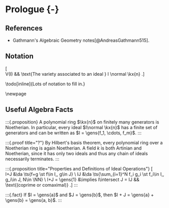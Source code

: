 # Prologue {-}

## References 

- Gathmann's Algebraic Geometry notes[@AndreasGathmann515].

## Notation

\[  
V(I) && \text{The variety associated to an ideal } I \normal \kx{n}
.\]

\todo[inline]{Lots of notation to fill in.}

\newpage


## Useful Algebra Facts

:::{.proposition}
A polynomial ring $\kx{n}$ on finitely many generators is Noetherian.
In particular, every ideal $I\normal \kx{n}$ has a finite set of generators and can be written as $I = \gens{f_1, \cdots, f_m}$.
:::

:::{.proof title="?"}
By Hilbert's basis theorem, every polynomial ring over a Noetherian ring is again Noetherian.
A field $k$ is both Artinian and Noetherian, since it has only two ideals and thus any chain of ideals necessarily terminates.
:::

:::{.proposition title="Properties and Definitions of Ideal Operations"}
\[  
I+J   &\da \ts{f+g \st f\in I,\, g\in J} \\
IJ    &\da \ts{\sum_{i=1}^N f_i g_i \st f_i\in I,\, g_i\in J, N\in \NN} \\
I+J   = \gens{1} 
      &\implies I\intersect J = IJ && \text{(coprime or comaximal)}
.\]
:::

:::{.fact}
If $I = \gens{a}$ and $J = \gens{b}$, then $I + J = \gens{a} + \gens{b} = \gens{a, b}$.
:::

